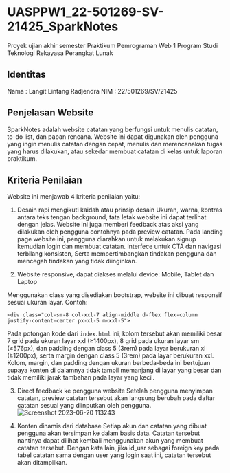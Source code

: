 # UASPPW1_22-501269-SV-21425_SparkNotes

Proyek ujian akhir semester Praktikum Pemrograman Web 1
Program Studi Teknologi Rekayasa Perangkat Lunak

## Identitas
Nama : Langit Lintang Radjendra
NIM : 22/501269/SV/21425

## Penjelasan Website
SparkNotes adalah website catatan yang berfungsi untuk menulis catatan, to-do list, dan papan rencana. Website ini dapat digunakan oleh pengguna yang ingin menulis catatan dengan cepat, menulis dan merencanakan tugas yang harus dilakukan, atau sekedar membuat catatan di kelas untuk laporan praktikum.


## Kriteria Penilaian
Website ini menjawab 4 kriteria penilaian yaitu:

1. Desain rapi mengikuti kaidah atau prinsip desain
Ukuran, warna, kontras antara teks tengan background, tata letak website ini dapat terlihat dengan jelas. Website ini juga memberi feedback atas aksi yang dilakukan oleh pengguna contohnya pada preview catatan. Pada landing page website ini, pengguna diarahkan untuk melakukan signup kemudian login dan membuat catatan. Interfece untuk CTA dan navigasi terbilang konsisten, Serta mempertimbangkan tindakan pengguna dan mencegah tindakan yang tidak diinginkan.

2. Website responsive, dapat diakses melalui device: Mobile, Tablet dan Laptop

Menggunakan class yang disediakan bootstrap, website ini dibuat responsif sesuai ukuran layar. Contoh:
```
<div class="col-sm-8 col-xxl-7 align-middle d-flex flex-column justify-content-center px-xl-5 m-xxl-5">
```
Pada potongan kode dari `index.html` ini, kolom tersebut akan memiliki besar 7 grid pada ukuran layar xxl (≥1400px), 8 grid  pada ukuran layar sm (≥576px), dan padding dengan class 5 (3rem) pada layar berukuran xl (≥1200px), serta margin dengan class 5 (3rem) pada layar berukuran xxl. Kolom, margin, dan padding dengan ukuran berbeda-beda ini bertujuan supaya konten di dalamnya tidak tampil memanjang di layar yang besar dan tidak memiliki jarak tambahan pada layar yang kecil.

3. Direct feedback ke pengguna website
Setelah pengguna menyimpan catatan, preview catatan tersebut akan langsung berubah pada daftar catatan sesuai yang diinputkan oleh pengguna.
![Screenshot 2023-06-20 113243](https://github.com/1langit/UASPPW1_22-501269-SV-21425_SparkNotes/assets/126531063/2ff3afc2-0442-4fbc-b4a3-e1497447b6bb)


5.  Konten dinamis dari database
Setiap akun dan catatan yang dibuat pengguna akan tersimpan ke dalam basis data. Catatan tersebut nantinya dapat dilihat kembali menggunakan akun yang membuat catatan tersebut. Dengan kata lain, jika id_usr sebagai foreign key pada tabel catatan sama dengan user yang login saat ini, catatan tersebut akan ditampilkan.
